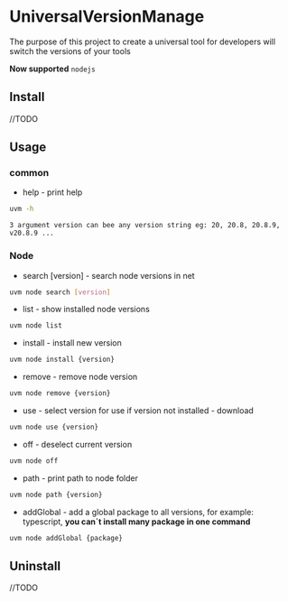 # UniversalVersionManage

The purpose of this project to create a universal tool for developers will switch the versions of your tools

**Now supported** `nodejs`

## Install

//TODO

## Usage

### common

- help - print help

```bash
uvm -h 
```

`3 argument version can bee any version string eg: 20, 20.8, 20.8.9, v20.8.9 ...`

### Node

- search [version] - search node versions in net

```bash
uvm node search [version]
```

- list - show installed node versions

```bash
uvm node list
```

- install - install new version

```bash
uvm node install {version}
```

- remove - remove node version

```bash
uvm node remove {version}
```

- use - select version for use if version not installed - download

```bash
uvm node use {version}
```

- off - deselect current version

```bash
uvm node off
```

- path - print path to node folder

```bash
uvm node path {version}
```

- addGlobal - add a global package to all versions, for example: typescript, **you can`t install many package in one command**

```bash
uvm node addGlobal {package}
```

## Uninstall

//TODO